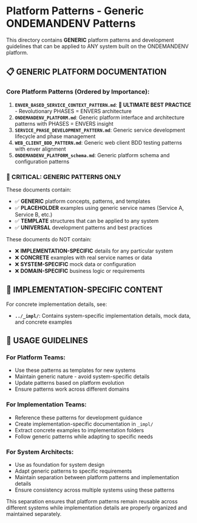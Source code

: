 # Platform Patterns - Generic ONDEMANDENV Patterns

This directory contains **GENERIC** platform patterns and development guidelines that can be applied to ANY system built on the ONDEMANDENV platform.

## 📋 **GENERIC PLATFORM DOCUMENTATION**

### **Core Platform Patterns (Ordered by Importance):**

1. **`ENVER_BASED_SERVICE_CONTEXT_PATTERN.md`**: **🚀 ULTIMATE BEST PRACTICE** - Revolutionary PHASES = ENVERS architecture
2. **`ONDEMANDENV_PLATFORM.md`**: Generic platform interface and architecture patterns with PHASES = ENVERS insight
3. **`SERVICE_PHASE_DEVELOPMENT_PATTERN.md`**: Generic service development lifecycle and phase management
4. **`WEB_CLIENT_BDD_PATTERN.md`**: Generic web client BDD testing patterns with enver alignment
5. **`ONDEMANDENV_PLATFORM_schema.md`**: Generic platform schema and configuration patterns

### **🚨 CRITICAL: GENERIC PATTERNS ONLY**

These documents contain:
- ✅ **GENERIC** platform concepts, patterns, and templates
- ✅ **PLACEHOLDER** examples using generic service names (Service A, Service B, etc.)
- ✅ **TEMPLATE** structures that can be applied to any system
- ✅ **UNIVERSAL** development patterns and best practices

These documents do NOT contain:
- ❌ **IMPLEMENTATION-SPECIFIC** details for any particular system
- ❌ **CONCRETE** examples with real service names or data
- ❌ **SYSTEM-SPECIFIC** mock data or configuration
- ❌ **DOMAIN-SPECIFIC** business logic or requirements

## 🚀 **IMPLEMENTATION-SPECIFIC CONTENT**

For concrete implementation details, see:
- **`../_impl/`**: Contains system-specific implementation details, mock data, and concrete examples

## 📖 **USAGE GUIDELINES**

### **For Platform Teams:**
- Use these patterns as templates for new systems
- Maintain generic nature - avoid system-specific details
- Update patterns based on platform evolution
- Ensure patterns work across different domains

### **For Implementation Teams:**
- Reference these patterns for development guidance
- Create implementation-specific documentation in `_impl/`
- Extract concrete examples to implementation folders
- Follow generic patterns while adapting to specific needs

### **For System Architects:**
- Use as foundation for system design
- Adapt generic patterns to specific requirements
- Maintain separation between platform patterns and implementation details
- Ensure consistency across multiple systems using these patterns

This separation ensures that platform patterns remain reusable across different systems while implementation details are properly organized and maintained separately.
